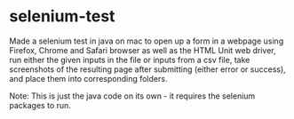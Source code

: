 # selenium-test
Made a selenium test in java on mac to open up a form in a webpage using Firefox, Chrome and Safari browser as well as the HTML Unit web driver, run either the given inputs in the file or inputs from a csv file, take screenshots of the resulting page after submitting (either error or success), and place them into corresponding folders.

Note: This is just the java code on its own - it requires the selenium packages to run. 
